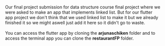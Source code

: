 Our final project submission for data structure course final project where we were asked to make an app that implements linked list.
But for our flutter app project we don't think that we used linked list to make it but we already finished it so we might aswell just add it here so it didn't go to waste.
<br />
<br />
You can access the flutter app by cloning the **arjunaschiken** folder and to access the terminal app you can clone the **restaurantFP** folder.
